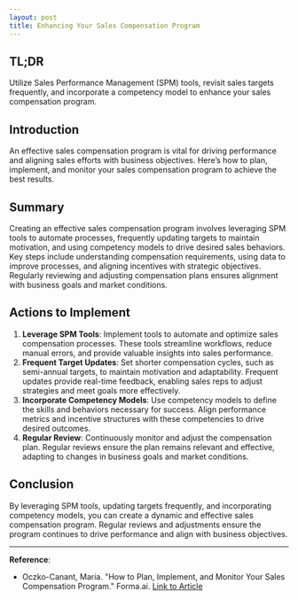 ```yaml
---
layout: post
title: Enhancing Your Sales Compensation Program
---
```


## TL;DR
Utilize Sales Performance Management (SPM) tools, revisit sales targets frequently, and incorporate a competency model to enhance your sales compensation program.

## Introduction
An effective sales compensation program is vital for driving performance and aligning sales efforts with business objectives. Here’s how to plan, implement, and monitor your sales compensation program to achieve the best results.

## Summary
Creating an effective sales compensation program involves leveraging SPM tools to automate processes, frequently updating targets to maintain motivation, and using competency models to drive desired sales behaviors. Key steps include understanding compensation requirements, using data to improve processes, and aligning incentives with strategic objectives. Regularly reviewing and adjusting compensation plans ensures alignment with business goals and market conditions.

## Actions to Implement
1. **Leverage SPM Tools**: Implement tools to automate and optimize sales compensation processes. These tools streamline workflows, reduce manual errors, and provide valuable insights into sales performance.
2. **Frequent Target Updates**: Set shorter compensation cycles, such as semi-annual targets, to maintain motivation and adaptability. Frequent updates provide real-time feedback, enabling sales reps to adjust strategies and meet goals more effectively.
3. **Incorporate Competency Models**: Use competency models to define the skills and behaviors necessary for success. Align performance metrics and incentive structures with these competencies to drive desired outcomes.
4. **Regular Review**: Continuously monitor and adjust the compensation plan. Regular reviews ensure the plan remains relevant and effective, adapting to changes in business goals and market conditions.

## Conclusion
By leveraging SPM tools, updating targets frequently, and incorporating competency models, you can create a dynamic and effective sales compensation program. Regular reviews and adjustments ensure the program continues to drive performance and align with business objectives.

---

**Reference**:
- Oczko-Canant, Maria. "How to Plan, Implement, and Monitor Your Sales Compensation Program." Forma.ai. [Link to Article](https://www.forma.ai/resources/article/how-to-plan-implement-monitor-your-sales-compensation-program)

